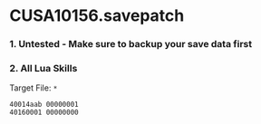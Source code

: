 # CUSA10156.savepatch

### 1. Untested - Make sure to backup your save data first
### 2. All Lua Skills

Target File: `*`

```
40014aab 00000001
40160001 00000000
```

